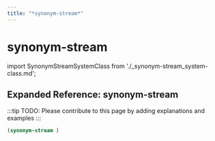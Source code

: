 ```yaml
---
title: "*synonym-stream*"
---
```


# synonym-stream

import SynonymStreamSystemClass from './_synonym-stream_system-class.md';

<SynonymStreamSystemClass />

## Expanded Reference: synonym-stream

:::tip
TODO: Please contribute to this page by adding explanations and examples
:::

```lisp
(synonym-stream )
```
